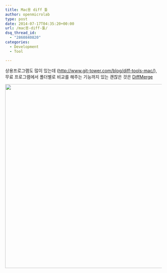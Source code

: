```yaml
---
title: Mac용 diff 툴
author: openmicrolab
type: post
date: 2014-07-17T04:35:20+00:00
url: /mac용-diff-툴/
dsq_thread_id:
  - "2860840820"
categories:
  - Development
  - Tool

---
```

상용프로그램도 많이 있는데 (<a href="http://www.git-tower.com/blog/diff-tools-mac/" target="_blank">http://www.git-tower.com/blog/diff-tools-mac/</a>), 무료 프로그램에서 폴더별로 비교를 해주는 기능까지 있는 괜찮은 것은 <a href="http://www.sourcegear.com/diffmerge/" target="_blank">DiffMerge</a>

<img loading="lazy" class="alignnone" alt="" src="http://openmicrolab.cdn2.cafe24.com/SourceGear___DiffMerge.png" width="869" height="592" />